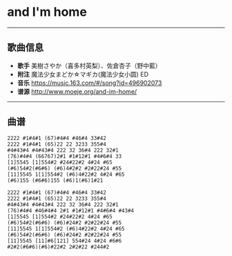 # and I'm home

---

## 歌曲信息

- **歌手** 美樹さやか（喜多村英梨）、佐倉杏子（野中藍）
- **附注** 魔法少女まどか☆マギカ(魔法少女小圆) ED
- **音乐** https://music.163.com/#/song?id=496902073
- **谱源** http://www.moeje.org/and-im-home/

---

## 曲谱

```
2222 #1#4#1 (67)#4#4 #46#4 33#42
2222 #1#4#1 (65)22 22 3233 355#4 
#4#43#4 #4#43#4 222 32 36#4 222 32#1 
(76)#4#4 (66767)2#1 #1#12#1 #4#6#4 33
[1]5545 [1]554#2 #24#22#2 4#24 #65 
(#6)54#2(#6#6) (#6)4#2#2 #2#22#24 #55
[11]5545 1[1]554#2 (#6)4#22#2 4#24 #65 
(#6)155 (#6#6)155 (#6)1(#6)1#21

2222 #1#4#1 (67)#4#4 #46#4 33#42
2222 #1#4#1 (65)22 22 3233 355#4 
#4#43#4 #4#43#4 222 32 36#4 222 32#1 
(76)#4#4 #46#4#4 2#1 #1#12#1 #4#6#4 #43#4
[1]5545 [1]554#2 #24#22#2 4#24 #65 
(#6)54#2(#6#6) (#6)#24#2 #2#22#24 #55
[11]5545 1[1]554#2 (#6)4#22#2 4#24 #65 
(#6)54#2(#6#6) (#6)#24#2 #2#22#24 #55
[11]5545 [11]#6[121] 554#24 4#24 #6#6 
#2#2(#6#6)(#6)#22#2 2#2#22 #244#2
```

